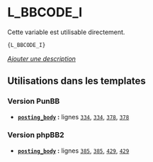 # L_BBCODE_I


Cette variable est utilisable directement.

```html
{L_BBCODE_I}
```

[*Ajouter une description*](https://fa-tvars.appspot.com/var/L_BBCODE_I)

## Utilisations dans les templates

### Version PunBB
* __[`posting_body`](../tpl/var/punbb/posting_body.md#readme) :__ lignes [`334`](../tpl/src/punbb/posting_body.tpl#L334), [`334`](../tpl/src/punbb/posting_body.tpl#L334), [`378`](../tpl/src/punbb/posting_body.tpl#L378), [`378`](../tpl/src/punbb/posting_body.tpl#L378)

### Version phpBB2
* __[`posting_body`](../tpl/var/subsilver/posting_body.md#readme) :__ lignes [`385`](../tpl/src/subsilver/posting_body.tpl#L385), [`385`](../tpl/src/subsilver/posting_body.tpl#L385), [`429`](../tpl/src/subsilver/posting_body.tpl#L429), [`429`](../tpl/src/subsilver/posting_body.tpl#L429)